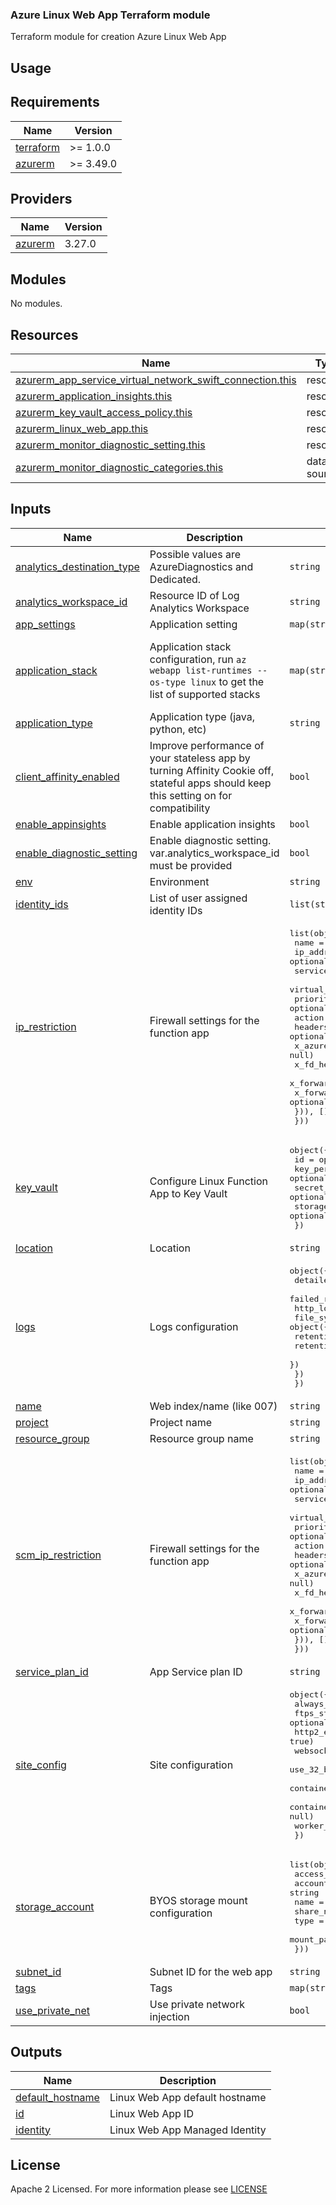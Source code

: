 ### Azure Linux Web App Terraform module
Terraform module for creation Azure Linux Web App

## Usage

<!-- BEGIN_TF_DOCS -->
## Requirements

| Name                                                                      | Version   |
|---------------------------------------------------------------------------|-----------|
| <a name="requirement_terraform"></a> [terraform](#requirement\_terraform) | >= 1.0.0  |
| <a name="requirement_azurerm"></a> [azurerm](#requirement\_azurerm)       | >= 3.49.0 |

## Providers

| Name                                                          | Version |
|---------------------------------------------------------------|---------|
| <a name="provider_azurerm"></a> [azurerm](#provider\_azurerm) | 3.27.0  |

## Modules

No modules.

## Resources

| Name                                                                                                                                                                                      | Type        |
|-------------------------------------------------------------------------------------------------------------------------------------------------------------------------------------------|-------------|
| [azurerm_app_service_virtual_network_swift_connection.this](https://registry.terraform.io/providers/hashicorp/azurerm/latest/docs/resources/app_service_virtual_network_swift_connection) | resource    |
| [azurerm_application_insights.this](https://registry.terraform.io/providers/hashicorp/azurerm/latest/docs/resources/application_insights)                                                 | resource    |
| [azurerm_key_vault_access_policy.this](https://registry.terraform.io/providers/hashicorp/azurerm/latest/docs/resources/key_vault_access_policy)                                           | resource    |
| [azurerm_linux_web_app.this](https://registry.terraform.io/providers/hashicorp/azurerm/latest/docs/resources/linux_web_app)                                                               | resource    |
| [azurerm_monitor_diagnostic_setting.this](https://registry.terraform.io/providers/hashicorp/azurerm/latest/docs/resources/monitor_diagnostic_setting)                                     | resource    |
| [azurerm_monitor_diagnostic_categories.this](https://registry.terraform.io/providers/hashicorp/azurerm/latest/docs/data-sources/monitor_diagnostic_categories)                            | data source |

## Inputs

| Name                                                                                                                 | Description                                                                                                                           | Type                                                                                                                                                                                                                                                                                                                                                                                                                                                                                                                                                                                                                                                                       | Default                                                                                                                                                                                                                    | Required |
|----------------------------------------------------------------------------------------------------------------------|---------------------------------------------------------------------------------------------------------------------------------------|----------------------------------------------------------------------------------------------------------------------------------------------------------------------------------------------------------------------------------------------------------------------------------------------------------------------------------------------------------------------------------------------------------------------------------------------------------------------------------------------------------------------------------------------------------------------------------------------------------------------------------------------------------------------------|----------------------------------------------------------------------------------------------------------------------------------------------------------------------------------------------------------------------------|:--------:|
| <a name="input_analytics_destination_type"></a> [analytics\_destination\_type](#input\_analytics\_destination\_type) | Possible values are AzureDiagnostics and Dedicated.                                                                                   | `string`                                                                                                                                                                                                                                                                                                                                                                                                                                                                                                                                                                                                                                                                   | `"Dedicated"`                                                                                                                                                                                                              |    no    |
| <a name="input_analytics_workspace_id"></a> [analytics\_workspace\_id](#input\_analytics\_workspace\_id)             | Resource ID of Log Analytics Workspace                                                                                                | `string`                                                                                                                                                                                                                                                                                                                                                                                                                                                                                                                                                                                                                                                                   | `null`                                                                                                                                                                                                                     |    no    |
| <a name="input_app_settings"></a> [app\_settings](#input\_app\_settings)                                             | Application setting                                                                                                                   | `map(string)`                                                                                                                                                                                                                                                                                                                                                                                                                                                                                                                                                                                                                                                              | `{}`                                                                                                                                                                                                                       |    no    |
| <a name="input_application_stack"></a> [application\_stack](#input\_application\_stack)                              | Application stack configuration, run `az webapp list-runtimes --os-type linux` to get the list of supported stacks                    | `map(string)`                                                                                                                                                                                                                                                                                                                                                                                                                                                                                                                                                                                                                                                              | <pre>{<br>  "java_server": "JAVA",<br>  "java_server_version": 11,<br>  "java_version": "11"<br>}</pre>                                                                                                                    |    no    |
| <a name="input_application_type"></a> [application\_type](#input\_application\_type)                                 | Application type (java, python, etc)                                                                                                  | `string`                                                                                                                                                                                                                                                                                                                                                                                                                                                                                                                                                                                                                                                                   | `"java"`                                                                                                                                                                                                                   |    no    |
| <a name="input_client_affinity_enabled"></a> [client\_affinity\_enabled](#input\_client\_affinity\_enabled)          | Improve performance of your stateless app by turning Affinity Cookie off, stateful apps should keep this setting on for compatibility | `bool`                                                                                                                                                                                                                                                                                                                                                                                                                                                                                                                                                                                                                                                                     | `false`                                                                                                                                                                                                                    |    no    |
| <a name="input_enable_appinsights"></a> [enable\_appinsights](#input\_enable\_appinsights)                           | Enable application insights                                                                                                           | `bool`                                                                                                                                                                                                                                                                                                                                                                                                                                                                                                                                                                                                                                                                     | `true`                                                                                                                                                                                                                     |    no    |
| <a name="input_enable_diagnostic_setting"></a> [enable\_diagnostic\_setting](#input\_enable\_diagnostic\_setting)    | Enable diagnostic setting. var.analytics\_workspace\_id must be provided                                                              | `bool`                                                                                                                                                                                                                                                                                                                                                                                                                                                                                                                                                                                                                                                                     | `false`                                                                                                                                                                                                                    |    no    |
| <a name="input_env"></a> [env](#input\_env)                                                                          | Environment                                                                                                                           | `string`                                                                                                                                                                                                                                                                                                                                                                                                                                                                                                                                                                                                                                                                   | n/a                                                                                                                                                                                                                        |   yes    |
| <a name="input_identity_ids"></a> [identity\_ids](#input\_identity\_ids)                                             | List of user assigned identity IDs                                                                                                    | `list(string)`                                                                                                                                                                                                                                                                                                                                                                                                                                                                                                                                                                                                                                                             | `null`                                                                                                                                                                                                                     |    no    |
| <a name="input_ip_restriction"></a> [ip\_restriction](#input\_ip\_restriction)                                       | Firewall settings for the function app                                                                                                | <pre>list(object({<br>    name                      = string<br>    ip_address                = optional(string, null)<br>    service_tag               = optional(string, null)<br>    virtual_network_subnet_id = optional(string, null)<br>    priority                  = optional(string, "100")<br>    action                    = string<br>    headers = optional(list(object({<br>      x_azure_fdid      = optional(list(string), null)<br>      x_fd_health_probe = optional(list(string), null)<br>      x_forwarded_for   = optional(list(string), null)<br>      x_forwarded_host  = optional(list(string), null)<br>    })), [])<br>  }))</pre>             | <pre>[<br>  {<br>    "action": "Allow",<br>    "name": "allow_azure",<br>    "service_tag": "AzureCloud"<br>  }<br>]</pre>                                                                                                 |    no    |
| <a name="input_key_vault"></a> [key\_vault](#input\_key\_vault)                                                      | Configure Linux Function App to Key Vault                                                                                             | <pre>object({<br>    id                  = optional(string, null)<br>    key_permissions     = optional(list(string), null)<br>    secret_permissions  = optional(list(string), ["Get", "List"])<br>    storage_permissions = optional(list(string), null)<br>  })</pre>                                                                                                                                                                                                                                                                                                                                                                                                   | `{}`                                                                                                                                                                                                                       |    no    |
| <a name="input_location"></a> [location](#input\_location)                                                           | Location                                                                                                                              | `string`                                                                                                                                                                                                                                                                                                                                                                                                                                                                                                                                                                                                                                                                   | n/a                                                                                                                                                                                                                        |   yes    |
| <a name="input_logs"></a> [logs](#input\_logs)                                                                       | Logs configuration                                                                                                                    | <pre>object({<br>    detailed_error_messages = bool<br>    failed_request_tracing  = bool<br>    http_logs = object({<br>      file_system = object({<br>        retention_in_days = number<br>        retention_in_mb   = number<br>      })<br>    })<br>  })</pre>                                                                                                                                                                                                                                                                                                                                                                                                      | <pre>{<br>  "detailed_error_messages": false,<br>  "failed_request_tracing": false,<br>  "http_logs": {<br>    "file_system": {<br>      "retention_in_days": 7,<br>      "retention_in_mb": 35<br>    }<br>  }<br>}</pre> |    no    |
| <a name="input_name"></a> [name](#input\_name)                                                                       | Web index/name (like 007)                                                                                                             | `string`                                                                                                                                                                                                                                                                                                                                                                                                                                                                                                                                                                                                                                                                   | n/a                                                                                                                                                                                                                        |   yes    |
| <a name="input_project"></a> [project](#input\_project)                                                              | Project name                                                                                                                          | `string`                                                                                                                                                                                                                                                                                                                                                                                                                                                                                                                                                                                                                                                                   | n/a                                                                                                                                                                                                                        |   yes    |
| <a name="input_resource_group"></a> [resource\_group](#input\_resource\_group)                                       | Resource group name                                                                                                                   | `string`                                                                                                                                                                                                                                                                                                                                                                                                                                                                                                                                                                                                                                                                   | n/a                                                                                                                                                                                                                        |   yes    |
| <a name="input_scm_ip_restriction"></a> [scm\_ip\_restriction](#input\_scm\_ip\_restriction)                         | Firewall settings for the function app                                                                                                | <pre>list(object({<br>    name                      = string<br>    ip_address                = optional(string, null)<br>    service_tag               = optional(string, null)<br>    virtual_network_subnet_id = optional(string, null)<br>    priority                  = optional(string, "100")<br>    action                    = string<br>    headers = optional(list(object({<br>      x_azure_fdid      = optional(list(string), null)<br>      x_fd_health_probe = optional(list(string), null)<br>      x_forwarded_for   = optional(list(string), null)<br>      x_forwarded_host  = optional(list(string), null)<br>    })), [])<br>  }))</pre>             | <pre>[<br>  {<br>    "action": "Allow",<br>    "name": "allow_azure",<br>    "service_tag": "AzureCloud"<br>  }<br>]</pre>                                                                                                 |    no    |
| <a name="input_service_plan_id"></a> [service\_plan\_id](#input\_service\_plan\_id)                                  | App Service plan ID                                                                                                                   | `string`                                                                                                                                                                                                                                                                                                                                                                                                                                                                                                                                                                                                                                                                   | n/a                                                                                                                                                                                                                        |   yes    |
| <a name="input_site_config"></a> [site\_config](#input\_site\_config)                                                | Site configuration                                                                                                                    | <pre>object({<br>    always_on                                     = optional(bool, true)<br>    ftps_state                                    = optional(string, "Disabled")<br>    http2_enabled                                 = optional(bool, true)<br>    websockets_enabled                            = optional(bool, false)<br>    use_32_bit_worker                             = optional(bool, false)<br>    container_registry_use_managed_identity       = optional(bool, false)<br>    container_registry_managed_identity_client_id = optional(string, null)<br>    worker_count                                  = optional(number, null)<br>  })</pre> | `{}`                                                                                                                                                                                                                       |    no    |
| <a name="input_storage_account"></a> [storage\_account](#input\_storage\_account)                                    | BYOS storage mount configuration                                                                                                      | <pre>list(object({<br>    access_key   = string<br>    account_name = string<br>    name         = string<br>    share_name   = string<br>    type         = string<br>    mount_path   = string<br>  }))</pre>                                                                                                                                                                                                                                                                                                                                                                                                                                                            | `[]`                                                                                                                                                                                                                       |    no    |
| <a name="input_subnet_id"></a> [subnet\_id](#input\_subnet\_id)                                                      | Subnet ID for the web app                                                                                                             | `string`                                                                                                                                                                                                                                                                                                                                                                                                                                                                                                                                                                                                                                                                   | `null`                                                                                                                                                                                                                     |    no    |
| <a name="input_tags"></a> [tags](#input\_tags)                                                                       | Tags                                                                                                                                  | `map(string)`                                                                                                                                                                                                                                                                                                                                                                                                                                                                                                                                                                                                                                                              | n/a                                                                                                                                                                                                                        |   yes    |
| <a name="input_use_private_net"></a> [use\_private\_net](#input\_use\_private\_net)                                  | Use private network injection                                                                                                         | `bool`                                                                                                                                                                                                                                                                                                                                                                                                                                                                                                                                                                                                                                                                     | `false`                                                                                                                                                                                                                    |    no    |

## Outputs

| Name                                                                                   | Description                    |
|----------------------------------------------------------------------------------------|--------------------------------|
| <a name="output_default_hostname"></a> [default\_hostname](#output\_default\_hostname) | Linux Web App default hostname |
| <a name="output_id"></a> [id](#output\_id)                                             | Linux Web App ID               |
| <a name="output_identity"></a> [identity](#output\_identity)                           | Linux Web App Managed Identity |
<!-- END_TF_DOCS -->

## License

Apache 2 Licensed. For more information please see [LICENSE](https://github.com/data-platform-hq/terraform-azurerm-linux-web-app/tree/main/LICENSE)
